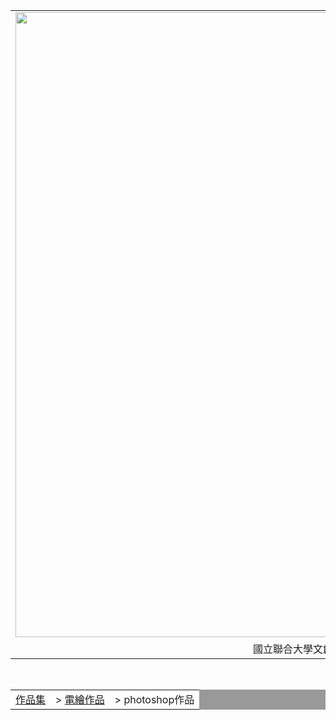 <html>
<head>
<meta charset="UTF-8">
</head>
<body>
<div id="head">
<table width="1000"border="0"cellpadding="0"cellspacing="0">
<tr>
<td><img src="https://encrypted-tbn0.gstatic.com/images?q=tbn%3AANd9GcT28l20l0F4GLvIlfge26FK0EBEmwriMPG6SQ&usqp=CAU"width="1000"heigh="10"></td>
</tr>
<tr>
<td align="center">國立聯合大學文創系黃文傑的網頁</td>
</tr>
</table>
</div>
<div id="nav1"><br>
<table width="1000"border="0"cellpadding="0"cellspacing="1"bgcolor="#999999">
<tr>
<td align="left"bgcolor="ffffff"><a href="index.htm">作品集</a>　>
<a href="index.htm">電繪作品</a>　>
photoshop作品
</td>
</tr>
</table>
</div>
</body>
</html>
